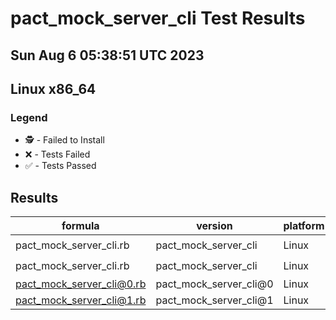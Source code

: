 # pact_mock_server_cli Test Results
## Sun Aug  6 05:38:51 UTC 2023
## Linux x86_64
### Legend
- 🕵️ - Failed to Install
- ❌ - Tests Failed
- ✅ - Tests Passed

## Results
| formula | version | platform | arch | result |
| ------- | ------- | -------- | ---- | ------ |
| pact_mock_server_cli.rb | pact_mock_server_cli | Linux | x86_64 | 🕵️ |
| pact_mock_server_cli.rb | pact_mock_server_cli | Linux | x86_64 | 🕵️ |
| pact_mock_server_cli@0.rb | pact_mock_server_cli@0 | Linux | x86_64 | ✅ |
| pact_mock_server_cli@1.rb | pact_mock_server_cli@1 | Linux | x86_64 | ✅ |
